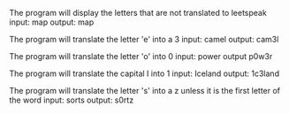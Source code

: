 The program will display the letters that are not translated to leetspeak
input: map
output: map

The program will translate the letter 'e' into a 3
input: camel
output: cam3l

The program will translate the letter 'o' into 0
input: power
output p0w3r

The program will translate the capital I into 1
input: Iceland
output: 1c3land

The program will translate the letter 's' into a z unless it is the first letter of the word
input: sorts
output: s0rtz
